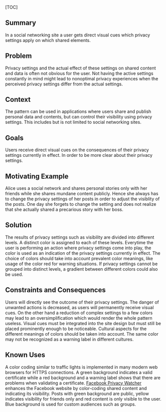 [TOC]

## Summary
In a social networking site a user gets direct visual cues which
privacy settings apply on which shared elements.

## Problem
Privacy settings and the actual effect of these settings on shared
content and data is often not obvious for the user. Not having the
active settings constantly in mind might lead to nonoptimal privacy
experiences when the perceived privacy settings differ from the actual
settings.

## Context
The pattern can be used in applications where users share and publish
personal data and contents, but can control their visibility using
privacy settings. This includes but is not limited to social
networking sites.

## Goals
Users receive direct visual cues on the consequences of their privacy
settings currently in effect. In order to be more clear about their
privacy settings.

## Motivating Example
Alice uses a social network and shares personal stories only with her
friends while she shares mundane content publicly. Hence she always
has to change the privacy settings of her posts in order to adjust the
visiblity of the posts. One day she forgets to change the setting and
does not realize that she actually shared a precarious story with her
boss.

## Solution
The results of privacy settings such as visibility are divided into
different levels. A distinct color is assigned to each of these
levels. Everytime the user is performing an action where privacy
settings come into play, the color is used as an indication of the
privacy settings currently in effect. The choice of colors should take
into account prevalent color meanings, like usage of the color red for
warning situations. If privacy settings cannot be grouped into
distinct levels, a gradient between different colors could also be
used.

## Constraints and Consequences
Users will directly see the outcome of their privacy settings. The
danger of unwanted actions is decreased, as users will permanently
receive visual cues. On the other hand a reduction of complex settings
to a few colors may lead to an oversimplification which would render
the whole pattern useless. Visual cues must be integrated into the
site design but must still be placed prominently enough to be
noticeable. Cultural aspects for the different meanings of colors
should be taken into account. The same color may not be recognized as
a warning label in different cultures.

## Known Uses
A color coding similar to traffic lights is implemented in many modern
web browsers for HTTPS connections. A green background indicates a
valid certificate while a red background and a warning label shows
that there are problems when validating a certificate. [Facebook
Privacy Watcher](http://www.daniel-puscher.de/fpw/) enhances the
Facebook website by color-coding shared content and indicating its
visibility. Posts with green background are public, yellow indicates
visibility for friends only and red content is only visible to the
user. Blue background is used for custom audiences such as groups.